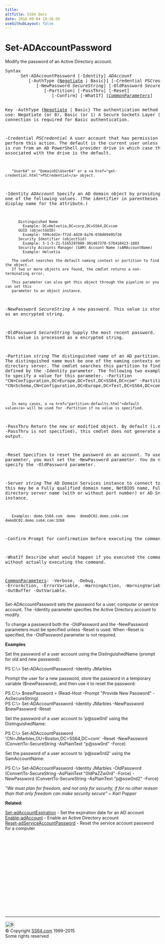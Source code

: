 ```yaml
---
title:
altTitle: SS64 Docs
date: 2016-09-04 19:26:55
useGithubLayout: false
---
```

<!-- #BeginLibraryItem "/Library/head_ps.lbi" --><!-- #EndLibraryItem --><h1>Set-ADAccountPassword</h1> 
<p>Modify the password of an Active Directory account.</p>
<pre>Syntax
      Set-ADAccountPassword [-Identity] <i>ADAccount</i>
         [-AuthType {<u>Negotiate</u> | Basic}] [-Credential <i>PSCredential</i>]
            [-NewPassword <i>SecureString</i>] [-OldPassword <i>SecureString</i>]
               [-Partition] [-PassThru] [-Reset]
                  [-Confirm] [-WhatIf] [<a href="common.html"><i>CommonParameters</i></a>]

Key
   -AuthType {<u>Negotiate</u> | Basic}
       The authentication method to use: Negotiate (or 0), Basic (or 1)
       A Secure Sockets Layer (SSL) connection is required for Basic authentication.

   -Credential <i>PSCredential</i>
       A user account that has permission to perform this action.
       The default is the current user unless the cmdlet is run from an AD PowerShell provider drive
       in which case the account associated with the drive is the default.

       "User64" or "Domain01\User64" or a <a href="get-credential.html">PSCredential</a> object.

   -Identity <i>ADAccount</i>
       Specify an AD domain object by providing one of the following values.
       (The identifier in parentheses is the LDAP display name for the attribute.)

          Distinguished Name 
            Example: DC=Helvetia,DC=corp,DC=SS64,DC=com 
          GUID (objectGUID) 
            Example: 599c4d2e-f72d-4d20-8a78-030d69495f20
          Security Identifier (objectSid) 
            Example: S-1-5-21-5165297888-301467370-576410423-1803
          Security Accounts Manager (SAM) Account Name (sAMAccountName)
            Example: Helvetia

       The cmdlet searches the default naming context or partition to find the object.
       If two or more objects are found, the cmdlet returns a non-terminating error.

       This parameter can also get this object through the pipeline or you can set this
       parameter to an object instance.

   -NewPassword <i>SecureString</i>
       A new password. This value is stored as an encrypted string.

   -OldPassword <i>SecureString</i>
       Supply the most recent password. This value is processed as a encrypted string.

   -Partition <i>string</i>
       The distinguished name of an AD partition.
       The distinguished name must be one of the naming contexts on the current
       directory server. The cmdlet searches this partition to find the object defined by
       the -Identity parameter. 
       The following two examples show how to specify a value for this parameter.
          -Partition "CN=Configuration,DC=Europe,DC=Test,DC=SS64,DC=com"
          -Partition "CN=Schema,CN=Configuration,DC=Europe,DC=Test,DC=SS64,DC=com"
          
       In many cases, a <a href="partition-defaults.html">default value</a> will be used for -Partition if no value is specified.

   -PassThru
       Return the new or modified object.
       By default (i.e. if -PassThru is not specified), this cmdlet does not generate any output.

   -Reset
       Specifies to reset the password on an account.
       To use this parameter, you must set the -NewPassword parameter.
       You do not need to specify the -OldPassword parameter.

   -Server <i>string</i>
       The AD Domain Services instance to connect to, this may be a Fully qualified domain name,
       NetBIOS name, Fully qualified directory server name (with or without port number) or AD Snapshot instance.

       Examples: demo.SS64.com  demo  demoDC02.demo.ss64.com  demoDC02.demo.ss64.com:3268

   -Confirm
       Prompt for confirmation before executing the command.

   -WhatIf
       Describe what would happen if you executed the command, without actually executing the command.

   <a href="common.html">CommonParameters</a>:
       -Verbose, -Debug, -ErrorAction, -ErrorVariable, -WarningAction, -WarningVariable,
       -OutBuffer -OutVariable.</pre>
<p>Set-ADAccountPassword  sets the password for a user, computer or service account.
The <span class="code">-Identity</span> parameter specifies the Active Directory account to modify. </p>
<p> To change a password both the <span class="code">-OldPassword</span> and the <span class="code">-NewPassword</span> parameters must be specified unless <span class="code">-Reset</span> is used. When  <span class="code">-Reset</span> is specified, the <span class="code">-OldPassword</span> parameter is not required.</p>
<p><b>Examples</b></p>
<p>Set the password of a user account using the DistinguishedName (prompt for old and new password):</p>
<p><span class="code">PS C:\&gt; Set-ADAccountPassword -Identity JMarbles</span></p>
<p>Prompt the user for a new password, store the password in a temporary variable ($newPassword), and then use it to reset the password:</p>
<p><span class="code">PS C:\&gt; $newPassword = (Read-Host -Prompt "Provide New Password" -AsSecureString)<br>
PS C:\&gt; Set-ADAccountPassword -Identity JMarbles -NewPassword $newPassword -Reset</span></p>
<p>Set the password of a user account to 'p@ssw0rd' using the  DistinguishedName:</p>
<p><span class="code">PS C:\&gt; Set-ADAccountPassword 'CN=JMarbles,OU=Boston,DC=SS64,DC=com' -Reset -NewPassword (ConvertTo-SecureString -AsPlainText "p@ssw0rd" -Force)</span></p>
<p>Set the password of a user account to 'p@ssw0rd2' using the  SamAccountName:</p>
<p><span class="code">PS C:\&gt; Set-ADAccountPassword -Identity JMarbles -OldPassword (ConvertTo-SecureString -AsPlainText "0ldPaZZw0rd" -Force)
-NewPassword (ConvertTo-SecureString -AsPlainText "p@ssw0rd2" -Force)</span></p>
<p class="quote"><i>“We must plan for freedom, and not only for security, if for no other reason than that only freedom can make security secure” ~ Karl Popper</i></p>
<p><b>Related:</b></p>
<p><a href="set-adaccountexpiration.html">Set-adAccountExpiration</a> - Set the expiration date for an AD account<br>
<a href="enable-adaccount.html">Enable-adAccount</a> - Enable an Active Directory account<br>
<a href="reset-adserviceaccountpassword.html">Reset-adServiceAccountPassword</a> - Reset the service account password for a computer</p><!-- #BeginLibraryItem "/Library/foot_ps.lbi" --><p>
<!-- PowerShell300 -->
<ins class="adsbygoogle" style="display:inline-block;width:300px;height:250px" data-ad-client="ca-pub-6140977852749469" data-ad-slot="6253539900"></ins>
<script>
(adsbygoogle = window.adsbygoogle || []).push({});
</script></p>
<hr>
<div id="bl" class="footer"><a href="set-adaccountpassword.html#"><img src="../images/top.png" width="30" height="22" alt="Back to the Top"></a></div>
<div id="br" class="footer, tagline">© Copyright <a href="../index.html">SS64.com</a> 1999-2015<br>
Some rights reserved</div><!-- #EndLibraryItem -->

